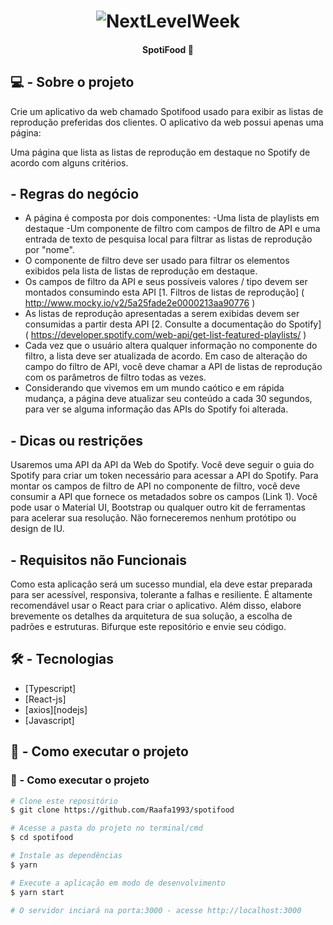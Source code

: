 <h1 align="center">
    <img alt="NextLevelWeek" title="#NextLevelWeek" src="./assets/logo.svg"/>
</h1>

<h4 align="center">
	SpotiFood 🚀
</h4>


## 💻 - Sobre o projeto

Crie um aplicativo da web chamado Spotifood usado para exibir as listas de reprodução preferidas dos clientes. O aplicativo da web possui apenas uma página:

Uma página que lista as listas de reprodução em destaque no Spotify de acordo com alguns critérios.

## - Regras do negócio

- A página é composta por dois componentes:
    -Uma lista de playlists em destaque
    -Um componente de filtro com campos de filtro de API e uma entrada de texto de pesquisa local para filtrar as listas de reprodução por "nome".
- O componente de filtro deve ser usado para filtrar os elementos exibidos pela lista de listas de reprodução em destaque.
- Os campos de filtro da API e seus possíveis valores / tipo devem ser montados consumindo esta API [1. Filtros de listas de reprodução] ( http://www.mocky.io/v2/5a25fade2e0000213aa90776 )
- As listas de reprodução apresentadas a serem exibidas devem ser consumidas a partir desta API [2. Consulte a documentação do Spotify] ( https://developer.spotify.com/web-api/get-list-featured-playlists/ )
- Cada vez que o usuário altera qualquer informação no componente do filtro, a lista deve ser atualizada de acordo. Em caso de alteração do campo do filtro de API, você deve chamar a API de listas de reprodução com os parâmetros de filtro todas as vezes.
- Considerando que vivemos em um mundo caótico e em rápida mudança, a página deve atualizar seu conteúdo a cada 30 segundos, para ver se alguma informação das APIs do Spotify foi alterada.

## - Dicas ou restrições

Usaremos uma API da API da Web do Spotify. Você deve seguir o guia do Spotify para criar um token necessário para acessar a API do Spotify. Para montar os campos de filtro de API no componente de filtro, você deve consumir a API que fornece os metadados sobre os campos (Link 1). Você pode usar o Material UI, Bootstrap ou qualquer outro kit de ferramentas para acelerar sua resolução. Não forneceremos nenhum protótipo ou design de IU.

## - Requisitos não Funcionais

Como esta aplicação será um sucesso mundial, ela deve estar preparada para ser acessível, responsiva, tolerante a falhas e resiliente. É altamente recomendável usar o React para criar o aplicativo. Além disso, elabore brevemente os detalhes da arquitetura de sua solução, a escolha de padrões e estruturas. Bifurque este repositório e envie seu código.

## 🛠 - Tecnologias

- [Typescript]
- [React-js]
- [axios][nodejs]
- [Javascript]


## 🚀 - Como executar o projeto



### 🚀 - Como executar o projeto

```bash
# Clone este repositório
$ git clone https://github.com/Raafa1993/spotifood

# Acesse a pasta do projeto no terminal/cmd
$ cd spotifood

# Instale as dependências
$ yarn

# Execute a aplicação em modo de desenvolvimento
$ yarn start

# O servidor inciará na porta:3000 - acesse http://localhost:3000
```
